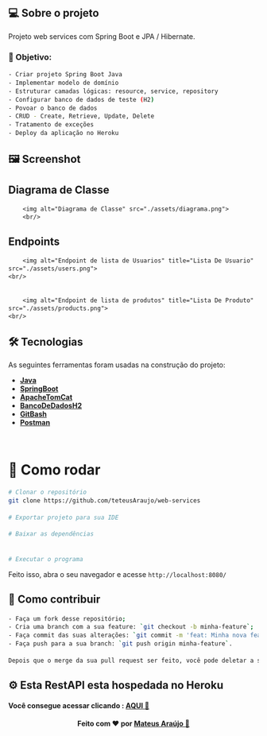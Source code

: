 ##  💻 Sobre o projeto <br/>

Projeto web services com Spring Boot e JPA / Hibernate. <br/>

### :memo: Objetivo: 
```bash
- Criar projeto Spring Boot Java
- Implementar modelo de domínio
- Estruturar camadas lógicas: resource, service, repository
- Configurar banco de dados de teste (H2)
- Povoar o banco de dados
- CRUD - Create, Retrieve, Update, Delete
- Tratamento de exceções 
- Deploy da aplicação no Heroku
```


## 🖼 Screenshot

## Diagrama de Classe

    	<img alt="Diagrama de Classe" src="./assets/diagrama.png">
    	<br/>
	
 
 ## Endpoints  

    	<img alt="Endpoint de lista de Usuarios" title="Lista De Usuario" src="./assets/users.png">
	<br/>
    
  
    	<img alt="Endpoint de lista de produtos" title="Lista De Produto" src="./assets/products.png">
    <br/>


## 🛠 Tecnologias

As seguintes ferramentas foram usadas na construção do projeto:

 
-   **[Java](https://www.java.com/pt_BR/)**
-   **[SpringBoot](https://spring.io/)**
-   **[ApacheTomCat](http://tomcat.apache.org/)**
-   **[BancoDeDadosH2](https://www.h2database.com/html/main.html)**
-   **[GitBash](https://gitforwindows.org/)**
-   **[Postman](https://www.postman.com/)**

<br/>


# 👷 Como rodar
```bash
# Clonar o repositório
git clone https://github.com/teteusAraujo/web-services

# Exportar projeto para sua IDE

# Baixar as dependências


# Executar o programa

```

Feito isso, abra o seu navegador e acesse `http://localhost:8080/`

## 🤔 Como contribuir <br/>
```bash
- Faça um fork desse repositório;
- Cria uma branch com a sua feature: `git checkout -b minha-feature`;
- Faça commit das suas alterações: `git commit -m 'feat: Minha nova feature'`; 
- Faça push para a sua branch: `git push origin minha-feature`.

Depois que o merge da sua pull request ser feito, você pode deletar a sua branch. 
```

## ⚙️ Esta RestAPI esta hospedada no Heroku 
<h4>Você consegue acessar clicando : <a href="https://web-services-spring-boot.herokuapp.com/"> AQUI 👋</a></a></h4>

<!--Bottom session-->
<h4 align=center>Feito com ❤️ por  <a href="https://www.linkedin.com/in/mateusara%C3%BAjo/"> Mateus Araújo 👋</a></a></h4>